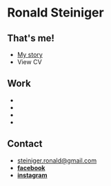 # Ronald Steiniger

## That's me!

- [My story](https://github.com/RonaldRonno/english-for-designers/blob/main/03-aboutness/index.md)
- View CV

## Work
-
-
-
-

## Contact

- steiniger.ronald@gmail.com
- **[facebook](https://www.facebook.com/ronald.steiniger)**
- **[instagram](https://www.instagram.com/ronald_steiniger/)**
